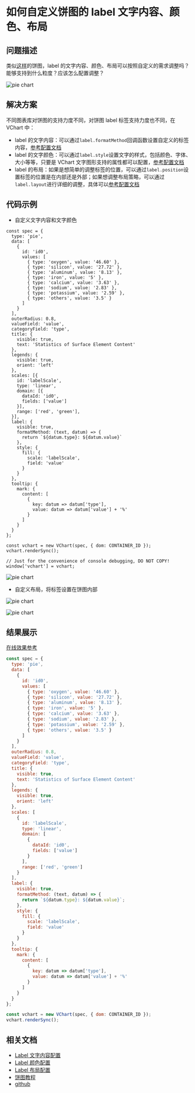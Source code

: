 # 如何自定义饼图的 label 文字内容、颜色、布局

## 问题描述

类似[这样](https://www.visactor.io/vchart/demo/pie-chart/basic-pie)的饼图，label 的文字内容、颜色、布局可以按照自定义的需求调整吗？能够支持到什么粒度？应该怎么配置调整？

![pie chart](/vchart/faq/26-0.png)

## 解决方案

不同图表库对饼图的支持力度不同，对饼图 label 标签支持力度也不同，在 VChart 中：

- label 的文字内容：可以通过`label.formatMethod`回调函数设置自定义的标签内容，[参考配置文档](https://www.visactor.io/vchart/option/pieChart#label.formatMethod)
- label 的文字颜色：可以通过`label.style`设置文字的样式，包括颜色、字体、大小等等，只要是 VChart 文字图形支持的属性都可以配置，[参考配置文档](https://www.visactor.io/vchart/option/pieChart#label.style.text)
- label 的布局：如果是想简单的调整标签的位置，可以通过`label.position`设置标签的位置是在内部还是外部；如果想调整布局策略，可以通过`label.layout`进行详细的调整，具体可以[参考配置文档](https://www.visactor.io/vchart/option/pieChart#label.layout.textAlign)

## 代码示例

- 自定义文字内容和文字颜色

```
const spec = {
  type: 'pie',
  data: [
    {
      id: 'id0',
      values: [
        { type: 'oxygen', value: '46.60' },
        { type: 'silicon', value: '27.72' },
        { type: 'aluminum', value: '8.13' },
        { type: 'iron', value: '5' },
        { type: 'calcium', value: '3.63' },
        { type: 'sodium', value: '2.83' },
        { type: 'potassium', value: '2.59' },
        { type: 'others', value: '3.5' }
      ]
    }
  ],
  outerRadius: 0.8,
  valueField: 'value',
  categoryField: 'type',
  title: {
    visible: true,
    text: 'Statistics of Surface Element Content'
  },
  legends: {
    visible: true,
    orient: 'left'
  },
  scales: [{
    id: 'labelScale',
    type: 'linear',
    domain: [{
      dataId: 'id0',
      fields: ['value']
    }],
    range: ['red', 'green'],
  }],
  label: {
    visible: true,
    formatMethod: (text, datum) => {
      return `${datum.type}: ${datum.value}`
    },
    style: {
      fill: {
        scale: 'labelScale',
        field: 'value'
      }
    }
  },
  tooltip: {
    mark: {
      content: [
        {
          key: datum => datum['type'],
          value: datum => datum['value'] + '%'
        }
      ]
    }
  }
};

const vchart = new VChart(spec, { dom: CONTAINER_ID });
vchart.renderSync();

// Just for the convenience of console debugging, DO NOT COPY!
window['vchart'] = vchart;
```

![pie chart](/vchart/faq/26-1.png)

- 自定义布局，将标签设置在饼图内部

![pie chart](/vchart/faq/26-2.png)

![pie chart](/vchart/faq/26-3.png)

## 结果展示

[在线效果参考](https://codesandbox.io/s/pie-chart-label-53s2p9)

```javascript livedemo
const spec = {
  type: 'pie',
  data: [
    {
      id: 'id0',
      values: [
        { type: 'oxygen', value: '46.60' },
        { type: 'silicon', value: '27.72' },
        { type: 'aluminum', value: '8.13' },
        { type: 'iron', value: '5' },
        { type: 'calcium', value: '3.63' },
        { type: 'sodium', value: '2.83' },
        { type: 'potassium', value: '2.59' },
        { type: 'others', value: '3.5' }
      ]
    }
  ],
  outerRadius: 0.8,
  valueField: 'value',
  categoryField: 'type',
  title: {
    visible: true,
    text: 'Statistics of Surface Element Content'
  },
  legends: {
    visible: true,
    orient: 'left'
  },
  scales: [
    {
      id: 'labelScale',
      type: 'linear',
      domain: [
        {
          dataId: 'id0',
          fields: ['value']
        }
      ],
      range: ['red', 'green']
    }
  ],
  label: {
    visible: true,
    formatMethod: (text, datum) => {
      return `${datum.type}: ${datum.value}`;
    },
    style: {
      fill: {
        scale: 'labelScale',
        field: 'value'
      }
    }
  },
  tooltip: {
    mark: {
      content: [
        {
          key: datum => datum['type'],
          value: datum => datum['value'] + '%'
        }
      ]
    }
  }
};

const vchart = new VChart(spec, { dom: CONTAINER_ID });
vchart.renderSync();
```

## 相关文档

- [Label 文字内容配置](https://www.visactor.io/vchart/option/pieChart#label.formatMethod)
- [Label 颜色配置](https://www.visactor.io/vchart/option/pieChart#label.style.fill)
- [Label 布局配置](https://www.visactor.io/vchart/option/pieChart#label.position)
- [饼图教程](https://www.visactor.io/vchart/guide/tutorial_docs/Chart_Types/Pie)
- [github](https://github.com/VisActor/VChart)
